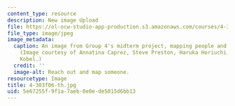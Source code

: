 ```yaml
---
content_type: resource
description: New image Upload
file: https://ol-ocw-studio-app-production.s3.amazonaws.com/courses/4-303-the-production-of-space-art-architecture-and-urbanism-in-dialogue-fall-2006/5e67255f9f1a7aeb0e0ede5015d6bb13_4-303f06-th.jpg
file_type: image/jpeg
image_metadata:
  caption: An image from Group 4's midterm project, mapping people and their desires.
    (Image courtesy of Annatina Caprez, Steve Preston, Haruka Horiuchi, and Marika
    Kobel.)
  credit: ''
  image-alt: Reach out and map someone.
resourcetype: Image
title: 4-303f06-th.jpg
uid: 5e67255f-9f1a-7aeb-0e0e-de5015d6bb13
---
```

